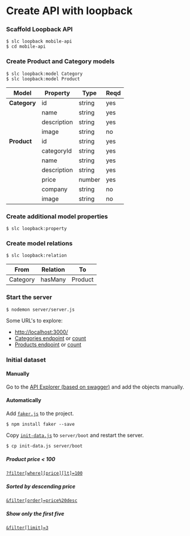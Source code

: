 
# Create API with loopback

### Scaffold Loopback API

    $ slc loopback mobile-api
    $ cd mobile-api

### Create Product and Category models

    $ slc loopback:model Category
    $ slc loopback:model Product

|Model          |Property     |Type    |Reqd |
|---------------|-------------|--------|-----|
| **Category**	| id  	      | string | yes |
|        	      |	name        | string | yes |
|        	      |	description | string | yes |
|        	      |	image       | string | no  |
| **Product**	  | id          | string | yes |
|							  | categoryId  | string | yes |
|							  | name        | string | yes |
|							  | description | string | yes |
|        	      |	price	      | number | yes |
|							  | company     | string | no  |
|							  | image       | string | no  |

### Create additional model properties

	$ slc loopback:property

### Create model relations

	$ slc loopback:relation

|From      |Relation |To       |
|----------|---------|---------|
| Category | hasMany | Product |

### Start the server

	$ nodemon server/server.js

Some URL's to explore:

- [http://localhost:3000/](http://localhost:3000/)
- [Categories endpoint](http://localhost:3000/api/categories) or [count](http://localhost:3000/api/categories/count)
- [Products endpoint](http://localhost:3000/api/products) or [count](http://localhost:3000/api/products/count)

### Initial dataset

#### Manually

Go to the [API Explorer (based on swagger)](http://localhost:3000/explorer)
and add the objects manually.

#### Automatically

Add [`faker.js`](https://github.com/marak/Faker.js/) to the project.

    $ npm install faker --save

Copy [`init-data.js`](./init-data.js) to `server/boot` and restart the server.

    $ cp init-data.js server/boot

##### Product price < 100

[`?filter[where][price][lt]=100`](http://localhost:3000/api/products/?filter[where][price][lt]=100)

##### Sorted by descending price

[`&filter[order]=price%20desc`](http://localhost:3000/api/products/?filter[where][price][lt]=100&filter[order]=price%20desc)

##### Show only the first five

[`&filter[limit]=3`](http://localhost:3000/api/products/?filter[where][price][lt]=100&filter[order]=price%20desc&filter[limit]=3)
